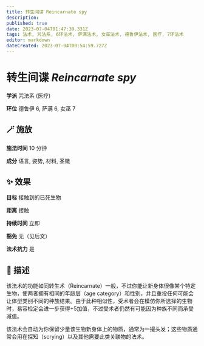 ```yaml
---
title: 转生间谍 Reincarnate spy
description: 
published: true
date: 2023-07-04T01:47:39.331Z
tags: 法术, 咒法系, 6环法术, 萨满法术, 女巫法术, 德鲁伊法术, 医疗, 7环法术
editor: markdown
dateCreated: 2023-07-04T00:54:59.727Z
---
```


# **转生间谍** *Reincarnate spy*

**学派** 咒法系 (医疗) 

**环位** 德鲁伊 6, 萨满 6, 女巫 7

## 🪄 施放

**施法时间** 10 分钟

**成分** 语言, 姿势, 材料, 圣徽

## ✨ 效果 

**目标** 接触到的已死生物 

**距离** 接触  

**持续时间** 立即 

**豁免** 无（见后文）

**法术抗力** 是

## 📖 描述

该法术的功能如同转生术（Reincarnate）一般，不过你能让新身体很像某个特定生物，使两者拥有相同的年龄层（age category）和性别，并且重投任何可能会让体型类别不同的种族结果。由于此种相似性，受术者会在模仿你所选择的生物时，易容检定会进一步获得+5加值，不过受术者仍然有可能因为种族不同而承受减值。

该法术会自动为你保留少量该生物新身体上的物质，通常为一撮头发；这些物质通常会用在探知（scrying）以及其他需要此类关联物的法术。
    